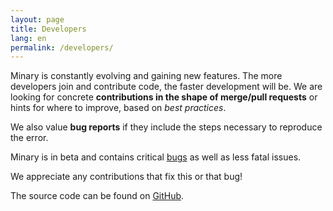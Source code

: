 ```yaml
---
layout: page
title: Developers
lang: en
permalink: /developers/
---
```


Minary is constantly evolving and gaining new features.
The more developers join and contribute code, the faster development will be. We are looking for concrete **contributions in the shape of merge/pull requests** or hints for where to improve, based on _best practices_.

We also value **bug reports** if they include the steps necessary to reproduce the error.

Minary is in beta and contains critical [bugs](https://github.com/Minary/Minary/issues) as well as less fatal issues.

We appreciate any contributions that fix this or that bug!

The source code can be found on [GitHub](https://github.com/minary).

